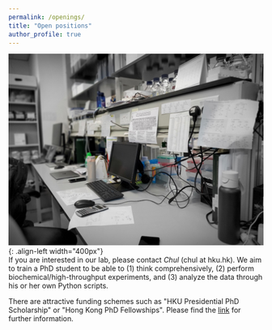 ```yaml
---
permalink: /openings/
title: "Open positions"
author_profile: true
---
```

![image-center](/assets/images/lab_desk_1.jpg){: .align-left width="400px"}  
If you are interested in our lab, please contact *Chul* (chul at hku.hk). We aim to train a PhD student to be able to (1) think comprehensively, (2) perform biochemical/high-throughput experiments, and (3) analyze the data through his or her own Python scripts.

There are attractive funding schemes such as "HKU Presidential PhD Scholarship" or "Hong Kong PhD Fellowships". Please find the [link](https://www.gradsch.hku.hk/gradsch/prospective-students/scholarship-funding-and-fees) for further information.
